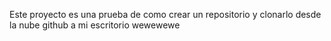 Este proyecto es una prueba de como crear un repositorio y clonarlo desde la nube github a mi escritorio wewewewe